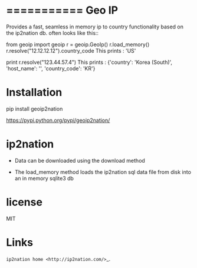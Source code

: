 ===========
Geo IP
===========

Provides a fast, seamless in memory ip to country functionality based on the ip2nation db.
often looks like this::

from geoip import geoip
r = geoip.GeoIp()
r.load_memory()
r.resolve("12.12.12.12").country_code
This prints : 'US'

print r.resolve("123.44.57.4")
This prints : {'country': 'Korea (South)', 'host_name': '', 'country_code': 'KR'}

Installation
=========

pip install geoip2nation

https://pypi.python.org/pypi/geoip2nation/

ip2nation
=========

* Data can be downloaded using the download method

* The load_memory method loads the ip2nation sql data file from disk into an in memory sqlite3 db

license
========
MIT

Links
========

`ip2nation home <http://ip2nation.com/>`_.